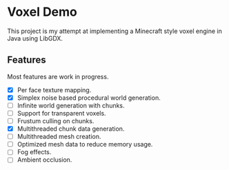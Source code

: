 # Voxel Demo
This project is my attempt at implementing a Minecraft style voxel engine in Java using LibGDX.

## Features
Most features are work in progress.
- [x] Per face texture mapping.
- [x] Simplex noise based procedural world generation.
- [ ] Infinite world generation with chunks.
- [ ] Support for transparent voxels. 
- [ ] Frustum culling on chunks.
- [x] Multithreaded chunk data generation.
- [ ] Multithreaded mesh creation.
- [ ] Optimized mesh data to reduce memory usage.
- [ ] Fog effects.
- [ ] Ambient occlusion.

